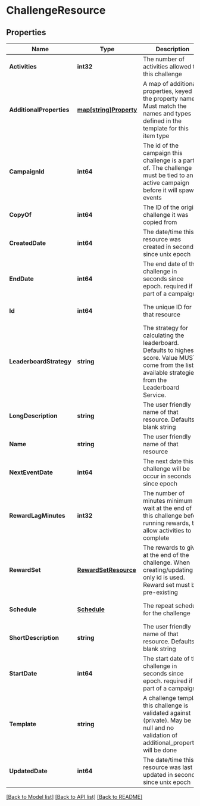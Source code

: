 # ChallengeResource

## Properties
Name | Type | Description | Notes
------------ | ------------- | ------------- | -------------
**Activities** | **int32** | The number of activities allowed to this challenge | [optional] [default to null]
**AdditionalProperties** | [**map[string]Property**](Property.md) | A map of additional properties, keyed on the property name.  Must match the names and types defined in the template for this item type | [optional] [default to null]
**CampaignId** | **int64** | The id of the campaign this challenge is a part of. The challenge must be tied to an active campaign before it will spawn events | [optional] [default to null]
**CopyOf** | **int64** | The ID of the original challenge it was copied from | [optional] [default to null]
**CreatedDate** | **int64** | The date/time this resource was created in seconds since unix epoch | [optional] [default to null]
**EndDate** | **int64** | The end date of this challenge in seconds since epoch. required if part of a campaign | [optional] [default to null]
**Id** | **int64** | The unique ID for that resource | [optional] [default to null]
**LeaderboardStrategy** | **string** | The strategy for calculating the leaderboard. Defaults to highest score. Value MUST come from the list of available strategies from the Leaderboard Service. | [optional] [default to null]
**LongDescription** | **string** | The user friendly name of that resource. Defaults to blank string | [optional] [default to null]
**Name** | **string** | The user friendly name of that resource | [default to null]
**NextEventDate** | **int64** | The next date this challenge will be occur in seconds since epoch | [optional] [default to null]
**RewardLagMinutes** | **int32** | The number of minutes minimum to wait at the end of this challenge before running rewards, to allow activities to complete | [optional] [default to null]
**RewardSet** | [**RewardSetResource**](RewardSetResource.md) | The rewards to give at the end of the challenge. When creating/updating only id is used. Reward set must be pre-existing | [optional] [default to null]
**Schedule** | [**Schedule**](Schedule.md) | The repeat schedule for the challenge | [optional] [default to null]
**ShortDescription** | **string** | The user friendly name of that resource. Defaults to blank string | [optional] [default to null]
**StartDate** | **int64** | The start date of this challenge in seconds since epoch. required if part of a campaign | [optional] [default to null]
**Template** | **string** | A challenge template this challenge is validated against (private). May be null and no validation of additional_properties will be done | [optional] [default to null]
**UpdatedDate** | **int64** | The date/time this resource was last updated in seconds since unix epoch | [optional] [default to null]

[[Back to Model list]](../README.md#documentation-for-models) [[Back to API list]](../README.md#documentation-for-api-endpoints) [[Back to README]](../README.md)


